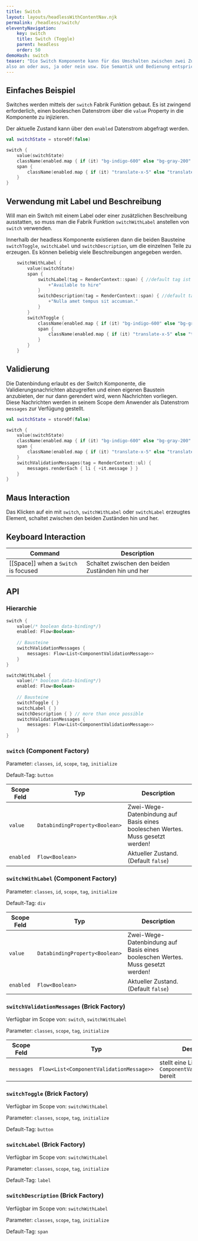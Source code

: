 ```yaml
---
title: Switch
layout: layouts/headlessWithContentNav.njk
permalink: /headless/switch/
eleventyNavigation:
    key: switch
    title: Switch (Toggle)
    parent: headless
    order: 50
demoHash: switch
teaser: "Die Switch Komponente kann für das Umschalten zwischen zwei Zuständen verwendet werden, 
also an oder aus, ja oder nein usw. Die Semantik und Bedienung entspricht der einer einzelnen Checkbox."
---
```


## Einfaches Beispiel

Switches werden mittels der ``switch`` Fabrik Funktion gebaut. Es ist zwingend erforderlich, einen booleschen 
Datenstrom über die ``value`` Property in die Komponente zu injizieren.

Der aktuelle Zustand kann über den ``enabled`` Datenstrom abgefragt werden.

```kotlin
val switchState = storeOf(false)

switch {
    value(switchState)
    className(enabled.map { if (it) "bg-indigo-600" else "bg-gray-200" })
    span {
        className(enabled.map { if (it) "translate-x-5" else "translate-x-0" })
    }
}
```

## Verwendung mit Label und Beschreibung

Will man ein Switch mit einem Label oder einer zusätzlichen Beschreibung ausstatten, so muss man die Fabrik Funktion
``switchWithLabel`` anstellen von ``switch`` verwenden.

Innerhalb der headless Komponente existieren dann die beiden Bausteine ``switchToggle``, ``switchLabel`` und
``switchDescription``, um die einzelnen Teile zu erzeugen. Es können beliebig viele Beschreibungen angegeben werden.

```kotlin
    switchWithLabel {
        value(switchState)
        span {
            switchLabel(tag = RenderContext::span) { //default tag ist ``label``
                +"Available to hire"
            }
            switchDescription(tag = RenderContext::span) { //default tag ist ``p``
                +"Nulla amet tempus sit accumsan."
            }
        }
        switchToggle {
            className(enabled.map { if (it) "bg-indigo-600" else "bg-gray-200" })
            span {
                className(enabled.map { if (it) "translate-x-5" else "translate-x-0" })
            }
        }
    }
```

## Validierung

Die Datenbindung erlaubt es der Switch Komponente, die Validierungsnachrichten abzugreifen und einen eigenen Baustein
anzubieten, der nur dann gerendert wird, wenn Nachrichten vorliegen. Diese Nachrichten werden in seinem Scope 
dem Anwender als Datenstrom `messages` zur Verfügung gestellt.


```kotlin
val switchState = storeOf(false)

switch {
    value(switchState)
    className(enabled.map { if (it) "bg-indigo-600" else "bg-gray-200" })
    span {
        className(enabled.map { if (it) "translate-x-5" else "translate-x-0" })
    }
    switchValidationMessages(tag = RenderContext::ul) { 
        messages.renderEach { li { +it.message } }
    }
}
```

## Maus Interaction

Das Klicken auf ein mit ``switch``, ``switchWithLabel`` oder ``switchLabel`` erzeugtes Element, schaltet zwischen den
beiden Zuständen hin und her.

## Keyboard Interaction

| Command                              | Description                                        |
|--------------------------------------|----------------------------------------------------|
| [[Space]] when a `Switch` is focused | Schaltet zwischen den beiden Zuständen hin und her |

## API

### Hierarchie
```kotlin
switch {
    value(/* boolean data-binding*/)
    enabled: Flow<Boolean>
    
    // Bausteine
    switchValidationMessages {
        messages: Flow<List<ComponentValidationMessage>>
    }
}

switchWithLabel {
    value(/* boolean data-binding*/)
    enabled: Flow<Boolean>
    
    // Bausteine
    switchToggle { }
    switchLabel { }
    switchDescription { } // more than once possible
    switchValidationMessages { 
        messages: Flow<List<ComponentValidationMessage>>
    }
}

```

### `switch` (Component Factory)

Parameter: `classes`, `id`, `scope`, `tag`, `initialize`

Default-Tag: `button`

| Scope Feld | Typ                            | Description                                                                    |
|------------|--------------------------------|--------------------------------------------------------------------------------|
| `value`    | `DatabindingProperty<Boolean>` | Zwei-Wege-Datenbindung auf Basis eines booleschen Wertes. Muss gesetzt werden! |
| `enabled`  | `Flow<Boolean>`                | Aktueller Zustand. (Default `false`)                                           |


### `switchWithLabel` (Component Factory)

Parameter: `classes`, `id`, `scope`, `tag`, `initialize`

Default-Tag: `div`

| Scope Feld | Typ                            | Description                                                                    |
|------------|--------------------------------|--------------------------------------------------------------------------------|
| `value`    | `DatabindingProperty<Boolean>` | Zwei-Wege-Datenbindung auf Basis eines booleschen Wertes. Muss gesetzt werden! |
| `enabled`  | `Flow<Boolean>`                | Aktueller Zustand. (Default `false`)                                           |


### `switchValidationMessages` (Brick Factory)

Verfügbar im Scope von: `switch`, `switchWithLabel`

Parameter: `classes`, `scope`, `tag`, `initialize`

| Scope Feld | Typ                                      | Description                                                   |
|------------|------------------------------------------|---------------------------------------------------------------|
| `messages` | `Flow<List<ComponentValidationMessage>>` | stellt eine Liste von ``ComponentValidationMessage`` bereit   |


### `switchToggle` (Brick Factory)

Verfügbar im Scope von: ``switchWithLabel``

Parameter: `classes`, `scope`, `tag`, `initialize`

Default-Tag: `button`


### `switchLabel` (Brick Factory)

Verfügbar im Scope von: ``switchWithLabel``

Parameter: `classes`, `scope`, `tag`, `initialize`

Default-Tag: `label`


### `switchDescription` (Brick Factory)

Verfügbar im Scope von: ``switchWithLabel``

Parameter: `classes`, `scope`, `tag`, `initialize`

Default-Tag: `span`
